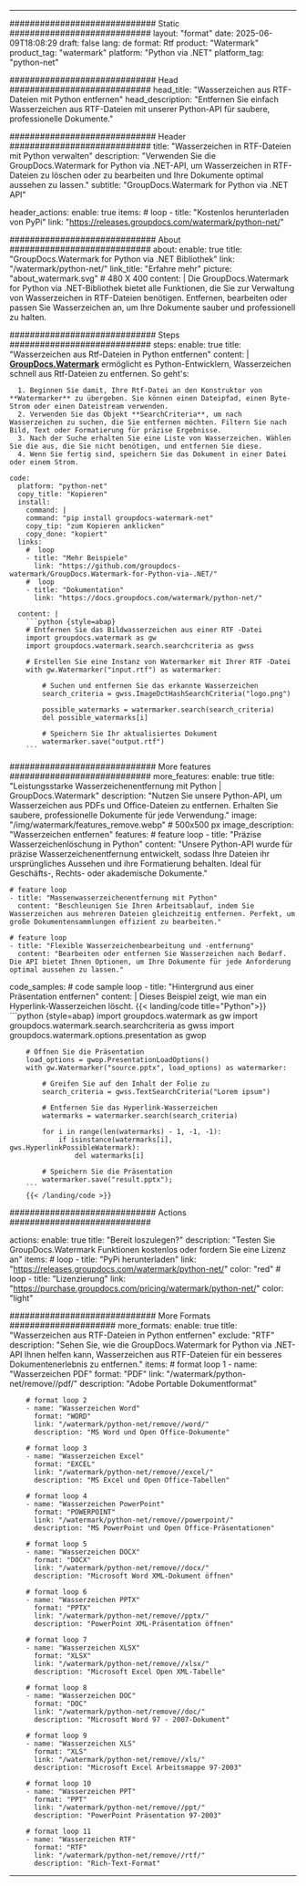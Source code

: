 
---
############################# Static ############################
layout: "format"
date:  2025-06-09T18:08:29
draft: false
lang: de
format: Rtf
product: "Watermark"
product_tag: "watermark"
platform: "Python via .NET"
platform_tag: "python-net"

############################# Head ############################
head_title: "Wasserzeichen aus RTF-Dateien mit Python entfernen"
head_description: "Entfernen Sie einfach Wasserzeichen aus RTF-Dateien mit unserer Python-API für saubere, professionelle Dokumente."

############################# Header ############################
title: "Wasserzeichen in RTF-Dateien mit Python verwalten" 
description: "Verwenden Sie die GroupDocs.Watermark for Python via .NET-API, um Wasserzeichen in RTF-Dateien zu löschen oder zu bearbeiten und Ihre Dokumente optimal aussehen zu lassen."
subtitle: "GroupDocs.Watermark for Python via .NET API" 

header_actions:
  enable: true
  items:
    #  loop
    - title: "Kostenlos herunterladen von PyPi"
      link: "https://releases.groupdocs.com/watermark/python-net/"
      
############################# About ############################
about:
    enable: true
    title: "GroupDocs.Watermark for Python via .NET Bibliothek"
    link: "/watermark/python-net/"
    link_title: "Erfahre mehr"
    picture: "about_watermark.svg" # 480 X 400
    content: |
       Die GroupDocs.Watermark for Python via .NET-Bibliothek bietet alle Funktionen, die Sie zur Verwaltung von Wasserzeichen in RTF-Dateien benötigen. Entfernen, bearbeiten oder passen Sie Wasserzeichen an, um Ihre Dokumente sauber und professionell zu halten.

############################# Steps ############################
steps:
    enable: true
    title: "Wasserzeichen aus Rtf-Dateien in Python entfernen"
    content: |
      **[GroupDocs.Watermark](https://products.groupdocs.com/watermark/python-net/)** ermöglicht es Python-Entwicklern, Wasserzeichen schnell aus Rtf-Dateien zu entfernen. So geht's:
      
      1. Beginnen Sie damit, Ihre Rtf-Datei an den Konstruktor von **Watermarker** zu übergeben. Sie können einen Dateipfad, einen Byte-Strom oder einen Dateistream verwenden.
      2. Verwenden Sie das Objekt **SearchCriteria**, um nach Wasserzeichen zu suchen, die Sie entfernen möchten. Filtern Sie nach Bild, Text oder Formatierung für präzise Ergebnisse.
      3. Nach der Suche erhalten Sie eine Liste von Wasserzeichen. Wählen Sie die aus, die Sie nicht benötigen, und entfernen Sie diese.
      4. Wenn Sie fertig sind, speichern Sie das Dokument in einer Datei oder einem Strom.
   
    code:
      platform: "python-net"
      copy_title: "Kopieren"
      install:
        command: |
        command: "pip install groupdocs-watermark-net"
        copy_tip: "zum Kopieren anklicken"
        copy_done: "kopiert"
      links:
        #  loop
        - title: "Mehr Beispiele"
          link: "https://github.com/groupdocs-watermark/GroupDocs.Watermark-for-Python-via-.NET/"
        #  loop
        - title: "Dokumentation"
          link: "https://docs.groupdocs.com/watermark/python-net/"
          
      content: |
        ```python {style=abap}
        # Entfernen Sie das Bildwasserzeichen aus einer RTF -Datei
        import groupdocs.watermark as gw
        import groupdocs.watermark.search.searchcriteria as gwss

        # Erstellen Sie eine Instanz von Watermarker mit Ihrer RTF -Datei
        with gw.Watermarker("input.rtf") as watermarker:

            # Suchen und entfernen Sie das erkannte Wasserzeichen
            search_criteria = gwss.ImageDctHashSearchCriteria("logo.png")

            possible_watermarks = watermarker.search(search_criteria)
            del possible_watermarks[i]

            # Speichern Sie Ihr aktualisiertes Dokument
            watermarker.save("output.rtf")
        ```  

############################# More features ############################
more_features:
  enable: true
  title: "Leistungsstarke Wasserzeichenentfernung mit Python | GroupDocs.Watermark"
  description: "Nutzen Sie unsere Python-API, um Wasserzeichen aus PDFs und Office-Dateien zu entfernen. Erhalten Sie saubere, professionelle Dokumente für jede Verwendung."
  image: "/img/watermark/features_remove.webp" # 500x500 px
  image_description: "Wasserzeichen entfernen"
  features:
    # feature loop
    - title: "Präzise Wasserzeichenlöschung in Python"
      content: "Unsere Python-API wurde für präzise Wasserzeichenentfernung entwickelt, sodass Ihre Dateien ihr ursprüngliches Aussehen und ihre Formatierung behalten. Ideal für Geschäfts-, Rechts- oder akademische Dokumente."

    # feature loop
    - title: "Massenwasserzeichenentfernung mit Python"
      content: "Beschleunigen Sie Ihren Arbeitsablauf, indem Sie Wasserzeichen aus mehreren Dateien gleichzeitig entfernen. Perfekt, um große Dokumentensammlungen effizient zu bearbeiten."

    # feature loop
    - title: "Flexible Wasserzeichenbearbeitung und -entfernung"
      content: "Bearbeiten oder entfernen Sie Wasserzeichen nach Bedarf. Die API bietet Ihnen Optionen, um Ihre Dokumente für jede Anforderung optimal aussehen zu lassen."
      
  code_samples:
    # code sample loop
    - title: "Hintergrund aus einer Präsentation entfernen"
      content: |
        Dieses Beispiel zeigt, wie man ein Hyperlink-Wasserzeichen löscht.
        {{< landing/code title="Python">}}
        ```python {style=abap}
        import groupdocs.watermark as gw
        import groupdocs.watermark.search.searchcriteria as gwss
        import groupdocs.watermark.options.presentation as gwop

        # Öffnen Sie die Präsentation
        load_options = gwop.PresentationLoadOptions()
        with gw.Watermarker("source.pptx", load_options) as watermarker:

            # Greifen Sie auf den Inhalt der Folie zu
            search_criteria = gwss.TextSearchCriteria("Lorem ipsum")

            # Entfernen Sie das Hyperlink-Wasserzeichen
            watermarks = watermarker.search(search_criteria)

            for i in range(len(watermarks) - 1, -1, -1):
                if isinstance(watermarks[i], gws.HyperlinkPossibleWatermark):
                    del watermarks[i]

            # Speichern Sie die Präsentation
            watermarker.save("result.pptx");
        ```
        {{< /landing/code >}}


############################# Actions ############################

actions:
  enable: true
  title: "Bereit loszulegen?"
  description: "Testen Sie GroupDocs.Watermark Funktionen kostenlos oder fordern Sie eine Lizenz an"
  items:
    #  loop
    - title: "PyPi herunterladen"
      link: "https://releases.groupdocs.com/watermark/python-net/"
      color: "red"
        #  loop
    - title: "Lizenzierung"
      link: "https://purchase.groupdocs.com/pricing/watermark/python-net/"
      color: "light"


############################# More Formats #####################
more_formats:
    enable: true
    title: "Wasserzeichen aus RTF-Dateien in Python entfernen"
    exclude: "RTF"
    description: "Sehen Sie, wie die GroupDocs.Watermark for Python via .NET-API Ihnen helfen kann, Wasserzeichen aus RTF-Dateien für ein besseres Dokumentenerlebnis zu entfernen."
    items: 
        # format loop 1
        - name: "Wasserzeichen PDF"
          format: "PDF"
          link: "/watermark/python-net/remove//pdf/"
          description: "Adobe Portable Dokumentformat"

        # format loop 2
        - name: "Wasserzeichen Word"
          format: "WORD"
          link: "/watermark/python-net/remove//word/"
          description: "MS Word und Open Office-Dokumente"
          
        # format loop 3
        - name: "Wasserzeichen Excel"
          format: "EXCEL"
          link: "/watermark/python-net/remove//excel/"
          description: "MS Excel und Open Office-Tabellen"

        # format loop 4
        - name: "Wasserzeichen PowerPoint"
          format: "POWERPOINT"
          link: "/watermark/python-net/remove//powerpoint/"
          description: "MS PowerPoint und Open Office-Präsentationen"

        # format loop 5
        - name: "Wasserzeichen DOCX"
          format: "DOCX"
          link: "/watermark/python-net/remove//docx/"
          description: "Microsoft Word XML-Dokument öffnen"
          
        # format loop 6
        - name: "Wasserzeichen PPTX"
          format: "PPTX"
          link: "/watermark/python-net/remove//pptx/"
          description: "PowerPoint XML-Präsentation öffnen"
          
        # format loop 7
        - name: "Wasserzeichen XLSX"
          format: "XLSX"
          link: "/watermark/python-net/remove//xlsx/"
          description: "Microsoft Excel Open XML-Tabelle"

        # format loop 8
        - name: "Wasserzeichen DOC"
          format: "DOC"
          link: "/watermark/python-net/remove//doc/"
          description: "Microsoft Word 97 - 2007-Dokument"

        # format loop 9
        - name: "Wasserzeichen XLS"
          format: "XLS"
          link: "/watermark/python-net/remove//xls/"
          description: "Microsoft Excel Arbeitsmappe 97-2003"

        # format loop 10
        - name: "Wasserzeichen PPT"
          format: "PPT"
          link: "/watermark/python-net/remove//ppt/"
          description: "PowerPoint Präsentation 97-2003"

        # format loop 11
        - name: "Wasserzeichen RTF"
          format: "RTF"
          link: "/watermark/python-net/remove//rtf/"
          description: "Rich-Text-Format"

---